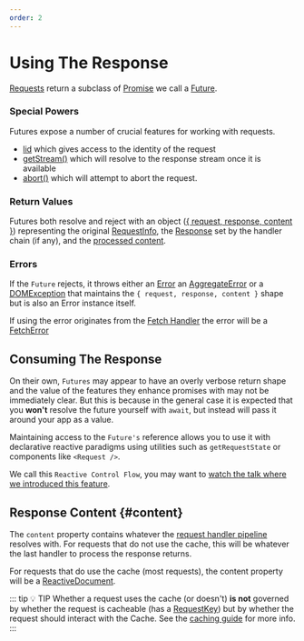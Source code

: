 ```yaml
---
order: 2
---
```


# Using The Response

[Requests](/api/@warp-drive/core/classes/Store#request) return a subclass of [Promise](https://developer.mozilla.org/en-US/docs/Web/JavaScript/Reference/Global_Objects/Promise) we call a [Future](/api/@warp-drive/core/request/interfaces/Future).

### Special Powers

Futures expose a number of crucial features for working with requests.

- [lid](/api/@warp-drive/core/request/interfaces/Future#lid) which gives access to the identity of the request
- [getStream()](/api/@warp-drive/core/request/interfaces/Future#getstream) which will resolve to the response stream once it is available
- [abort()](/api/@warp-drive/core/request/interfaces/Future#abort) which will attempt to abort the request.

### Return Values

Futures both resolve and reject with an object ([{ request, response, content }](/api/@warp-drive/core/types/request/type-aliases/StructuredDocument)) representing the original
[RequestInfo](/api/@warp-drive/core/types/request/interfaces/RequestInfo), the [Response](https://developer.mozilla.org/en-US/docs/Web/API/Response) set by the handler chain (if any), and the [processed content](#content).

### Errors

If the `Future` rejects, it throws either an [Error](https://developer.mozilla.org/en-US/docs/Web/JavaScript/Reference/Global_Objects/Error)
an [AggregateError](https://developer.mozilla.org/en-US/docs/Web/JavaScript/Reference/Global_Objects/AggregateError) or a [DOMException](https://developer.mozilla.org/en-US/docs/Web/API/DOMException) that maintains
the `{ request, response, content }` shape but is also an Error instance
itself.

If using the error originates from the [Fetch Handler](/api/@warp-drive/core/variables/Fetch)
the error will be a [FetchError](/api/@warp-drive/core/types/request/interfaces/FetchError)

## Consuming The Response

On their own, `Futures` may appear to have an overly verbose return shape and the value of the features they enhance promises with may not be immediately clear. But this is because in the
general case it is expected that you **won't** resolve the future yourself with `await`, but instead will pass it around your app as a value.

Maintaining access to the `Future's` reference allows you to use it with declarative reactive paradigms using utilities such as `getRequestState` or components like `<Request />`.

We call this `Reactive Control Flow`, you may want to [watch the talk where we introduced this feature](https://youtu.be/HQiKFaTAahM?si=Ng8lCpSQkwrHzGd5&t=312).

## Response Content {#content}

The `content` property contains whatever the [request handler pipeline](/api/@warp-drive/core/classes/RequestManager#use) resolves with. For requests that do
not use the cache, this will be whatever the last handler to process the response returns.

For requests that do use the cache (most requests), the content property will be a [ReactiveDocument](/api/@warp-drive/core/reactive/type-aliases/ReactiveDocument).

::: tip 💡 TIP
Whether a request uses the cache (or doesn't) **is not** governed by whether the request is cacheable (has a [RequestKey](/api/@warp-drive/core/types/identifier/interfaces/RequestKey)) but by whether the request should interact with the Cache. See the [caching guide](../caching.md#determining-if-a-request-can-use-the-cache) for more info.
:::
